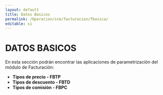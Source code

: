 ```yaml
---
layout: default
title: Datos Basicos
permalink: /Operacion/scm/facturacion/fbasica/
editable: si
---
```


# DATOS BASICOS  

En esta sección podrán encontrar las aplicaciones de parametrización del módulo de Facturación:  

* **Tipos de precio - FBTP**  
* **Tipos de descuento - FBTD**  
* **Tipos de comisión - FBPC**  

